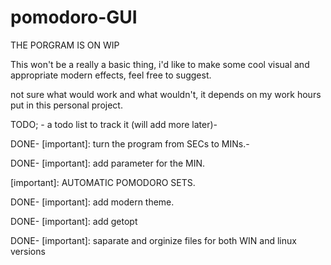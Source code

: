 # pomodoro-GUI
THE PORGRAM IS ON WIP

This won't be a really a basic thing, i'd like to make some cool visual and appropriate modern effects, feel free to suggest. 

not sure what would work and what wouldn't, it depends on my work hours put in this personal project.


TODO; - a todo list to track it (will add more later)-


DONE- [important]: turn the program from SECs to MINs.- 

DONE- [important]: add parameter for the MIN.

[important]: AUTOMATIC POMODORO SETS.

DONE- [important]: add modern theme.

DONE- [important]: add getopt

DONE- [important]: saparate and orginize files for both WIN and linux versions 

